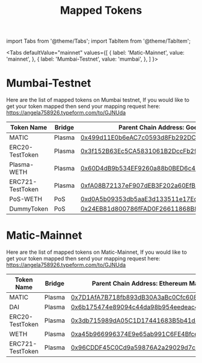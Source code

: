﻿---
id: mapped-tokens
title: Mapped Tokens
description: Build your next blockchain app on Matic.
keywords:
  - docs
  - matic
image: https://matic.network/banners/matic-network-16x9.png 
---
import Tabs from '@theme/Tabs';
import TabItem from '@theme/TabItem';

<Tabs
  defaultValue="mainnet"
  values={[
    { label: 'Matic-Mainnet', value: 'mainnet', },
    { label: 'Mumbai-Testnet', value: 'mumbai', },
  ]
}>
<TabItem value="mumbai">

# Mumbai-Testnet

Here are the list of mapped tokens on Mumbai testnet, If you would like to get your token mapped then send your mapping request here: https://angela758926.typeform.com/to/GJNUda

| Token Name        | Bridge | Parent Chain Address: Goerli                                                                                                 | Child Chain: MUMBAI                                                                                                                  |
|-------------------|--------|------------------------------------------------------------------------------------------------------------------------------|--------------------------------------------------------------------------------------------------------------------------------------|
| MATIC             | Plasma | [0x499d11E0b6eAC7c0593d8Fb292DCBbF815Fb29Ae](https://goerli.etherscan.io/address/0x499d11E0b6eAC7c0593d8Fb292DCBbF815Fb29Ae) | [0x0000000000000000000000000000000000001010](https://mumbai-explorer.matic.today/address/0x0000000000000000000000000000000000001010) |
| ERC20\-TestToken  | Plasma | [0x3f152B63Ec5CA5831061B2DccFb29a874C317502](https://goerli.etherscan.io/address/0x3f152B63Ec5CA5831061B2DccFb29a874C317502) | [0x2d7882beDcbfDDce29Ba99965dd3cdF7fcB10A1e](https://mumbai-explorer.matic.today/address/0x2d7882beDcbfDDce29Ba99965dd3cdF7fcB10A1e) |
| Plasma\-WETH      | Plasma | [0x60D4dB9b534EF9260a88b0BED6c486fe13E604Fc](https://goerli.etherscan.io/address/0x60D4dB9b534EF9260a88b0BED6c486fe13E604Fc) | [0x4DfAe612aaCB5b448C12A591cD0879bFa2e51d62](https://mumbai-explorer.matic.today/address/0x4DfAe612aaCB5b448C12A591cD0879bFa2e51d62) |
| ERC721\-TestToken | Plasma | [0xfA08B72137eF907dEB3F202a60EfBc610D2f224b](https://goerli.etherscan.io/address/0xfA08B72137eF907dEB3F202a60EfBc610D2f224b) | [0x33FC58F12A56280503b04AC7911D1EceEBcE179c](https://mumbai-explorer.matic.today/address/0x33FC58F12A56280503b04AC7911D1EceEBcE179c) |
| PoS\-WETH         | PoS    | [0xd0A5b09353db5aaE3d133511e17Ec8369757be7c](https://goerli.etherscan.io/address/0xd0A5b09353db5aaE3d133511e17Ec8369757be7c) | [0x670568761764f53E6C10cd63b71024c31551c9EC](https://mumbai-explorer.matic.today/address/0x670568761764f53E6C10cd63b71024c31551c9EC) |
| DummyToken        | PoS    | [0x24EB81d800786fFAD0F26611868B8d8a02303790](https://goerli.etherscan.io/address/0x24EB81d800786fFAD0F26611868B8d8a02303790) | [0x6EC9cF44A185102b9A312dae7C8f6D8961C0E020](https://mumbai-explorer.matic.today/address/0x6EC9cF44A185102b9A312dae7C8f6D8961C0E020) |


</TabItem>
<TabItem value="mainnet">

# Matic-Mainnet


Here are the list of mapped tokens on Matic-Mainnet, If you would like to get your token mapped then send your mapping request here: https://angela758926.typeform.com/to/GJNUda

| Token Name        | Bridge | Parent Chain Address: Ethereum Mainnet         | Child Chain: Matic Network                                 |
|-------------------|--------|-----------------------------------------------------------------------------------------------------------------------|---------------------------------------------------------------------------------------------------------------------------------|
| MATIC             | Plasma | [0x7D1AfA7B718fb893dB30A3aBc0Cfc608AaCfeBB0](https://etherscan.io/address/0x7D1AfA7B718fb893dB30A3aBc0Cfc608AaCfeBB0) | [0x0000000000000000000000000000000000001010](https://explorer.matic.network/address/0x0000000000000000000000000000000000001010) |
| DAI             | Plasma | [0x6b175474e89094c44da98b954eedeac495271d0f](https://etherscan.io/address/0x6b175474e89094c44da98b954eedeac495271d0f) | [0x84000b263080BC37D1DD73A29D92794A6CF1564e](https://explorer.matic.network/address/0x84000b263080BC37D1DD73A29D92794A6CF1564e) |
| ERC20\-TestToken  | Plasma | [0x3db715989dA05C1D17441683B5b41d4510512722](https://etherscan.io/address/0x3db715989dA05C1D17441683B5b41d4510512722) | [0x5E1DDF2e5a0eCDD923692d4b4429d8603825A8C6](https://explorer.matic.network/address/0x5E1DDF2e5a0eCDD923692d4b4429d8603825A8C6) |
| WETH              | Plasma | [0xa45b966996374E9e65ab991C6FE4Bfce3a56DDe8](https://etherscan.io/address/0xa45b966996374E9e65ab991C6FE4Bfce3a56DDe8) | [0x8cc8538d60901d19692F5ba22684732Bc28F54A3](https://explorer.matic.network/address/0x8cc8538d60901d19692F5ba22684732Bc28F54A3) |
| ERC721\-TestToken | Plasma | [0x96CDDF45C0Cd9a59876A2a29029d7c54f6e54AD3](https://etherscan.io/address/0x96CDDF45C0Cd9a59876A2a29029d7c54f6e54AD3) | [0xa35363CFf92980F8268299D0132D5f45834A9527](https://explorer.matic.network/address/0xa35363CFf92980F8268299D0132D5f45834A9527) |


</TabItem>
</Tabs>
